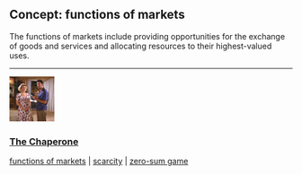 ## Concept: functions of markets

The functions of markets include providing opportunities for the exchange of goods and services and allocating resources to their highest-valued uses. 

<hr>
<div class="clip-listing">
<img src="media/icons/chaperone.jpg" alt="The Chaperone icon">

### [The Chaperone](../clip/55/)

[functions of markets](/concept/functions-of-markets/) | [scarcity](/concept/scarcity/) | [zero-sum game](/concept/zero-sum-game/)
</div>

